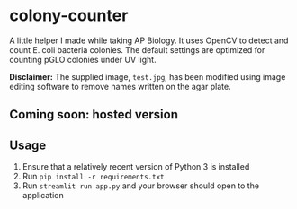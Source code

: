 # colony-counter

A little helper I made while taking AP Biology.
It uses OpenCV to detect and count E. coli bacteria colonies.
The default settings are optimized for counting pGLO colonies under UV light.

**Disclaimer:** The supplied image, `test.jpg`, has been modified using image editing software to remove names written on the agar plate.

## Coming soon: hosted version

## Usage

1. Ensure that a relatively recent version of Python 3 is installed
2. Run `pip install -r requirements.txt`
3. Run `streamlit run app.py` and your browser should open to the application
